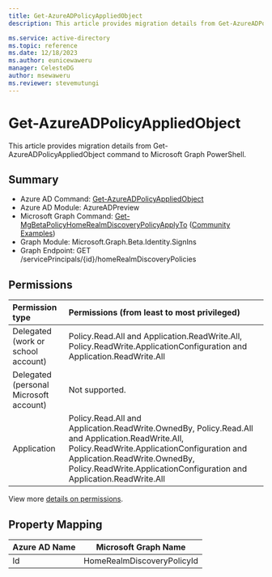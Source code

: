 ```yaml
---
title: Get-AzureADPolicyAppliedObject
description: This article provides migration details from Get-AzureADPolicyAppliedObject command to Microsoft Graph PowerShell.

ms.service: active-directory
ms.topic: reference
ms.date: 12/18/2023
ms.author: eunicewaweru
manager: CelesteDG
author: msewaweru
ms.reviewer: stevemutungi
---
```


# Get-AzureADPolicyAppliedObject

This article provides migration details from Get-AzureADPolicyAppliedObject command to Microsoft Graph PowerShell.

## Summary

+ Azure AD Command: [Get-AzureADPolicyAppliedObject](/powershell/module/azuread/get-azureadpolicyappliedobject)
+ Azure AD Module: AzureADPreview
+ Microsoft Graph Command: [Get-MgBetaPolicyHomeRealmDiscoveryPolicyApplyTo](/powershell/module/microsoft.graph.beta.identity.signins/get-mgbetapolicyhomerealmdiscoverypolicyapplyto) ([Community Examples](https://github.com/orgs/msgraph/discussions?discussions_q=Get-MgBetaPolicyHomeRealmDiscoveryPolicyApplyTo))
+ Graph Module: Microsoft.Graph.Beta.Identity.SignIns
+ Graph Endpoint:  GET /servicePrincipals/{id}/homeRealmDiscoveryPolicies

## Permissions

| Permission type                        | Permissions (from least to most privileged) |
|:---------------------------------------|:--------------------------------------------|
| Delegated (work or school account)     | Policy.Read.All and Application.ReadWrite.All, Policy.ReadWrite.ApplicationConfiguration and Application.ReadWrite.All |
| Delegated (personal Microsoft account) | Not supported. |
| Application                            | Policy.Read.All and Application.ReadWrite.OwnedBy, Policy.Read.All and Application.ReadWrite.All, Policy.ReadWrite.ApplicationConfiguration and Application.ReadWrite.OwnedBy, Policy.ReadWrite.ApplicationConfiguration and Application.ReadWrite.All |

View more [details on permissions](/graph/api/serviceprincipal-list-homerealmdiscoverypolicies#permissions).

## Property Mapping

|Azure AD Name|Microsoft Graph Name|
|---|---|
|Id|HomeRealmDiscoveryPolicyId|